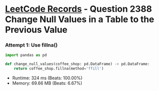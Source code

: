 # [LeetCode Records](../../README.md) - Question 2388 Change Null Values in a Table to the Previous Value

### Attempt 1: Use fillna()
```py
import pandas as pd

def change_null_values(coffee_shop: pd.DataFrame) -> pd.DataFrame:
    return coffee_shop.fillna(method='ffill')
```
- Runtime: 324 ms (Beats: 100.00%)
- Memory: 69.66 MB (Beats: 6.67%)

<br>
